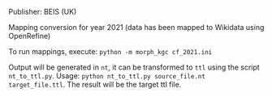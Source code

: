 Publisher: BEIS (UK)

Mapping conversion for year 2021 (data  has been mapped to Wikidata using OpenRefine)

To run mappings, execute: `python -m morph_kgc cf_2021.ini`

Output will be generated in `nt`, it can be transformed to `ttl` using the script `nt_to_ttl.py`. Usage: `python nt_to_ttl.py source_file.nt target_file.ttl`. The result will be the target ttl file.